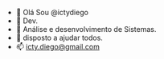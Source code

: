 - 👋 Olá Sou @ictydiego
- 👀 Dev.
- 🌱 Análise e desenvolvimento de Sistemas.
- 💞️ disposto a ajudar todos.
- 📫 icty.diego@gmail.com


